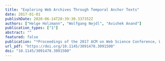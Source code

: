 ```yaml
---
title: "Exploring Web Archives Through Temporal Anchor Texts"
date: 2017-01-01
publishDate: 2020-06-14T20:39:30.337352Z
authors: ["Helge Holzmann", "Wolfgang Nejdl", "Avishek Anand"]
publication_types: ["1"]
abstract: ""
featured: false
publication: "*Proceedings of the 2017 ACM on Web Science Conference, WebSci 2017, Troy, NY, USA, June 25 - 28, 2017*"
url_pdf: "https://doi.org/10.1145/3091478.3091500"
doi: "10.1145/3091478.3091500"
---
```


